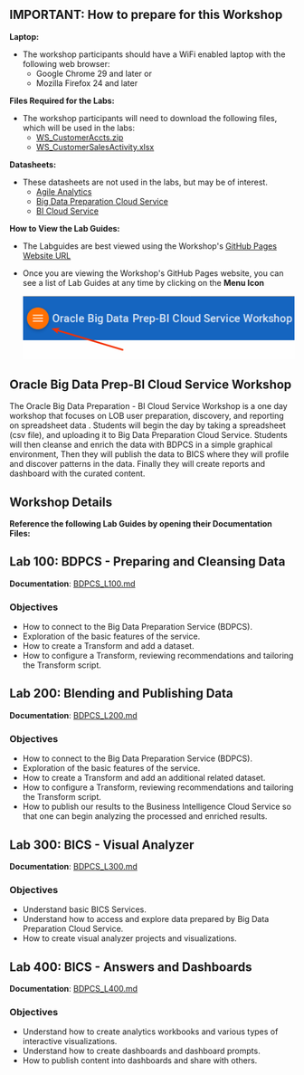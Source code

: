 ## IMPORTANT: How to prepare for this Workshop

**Laptop:** 
- The workshop participants should have a WiFi enabled laptop with the following web browser:
    - Google Chrome 29 and later or
    - Mozilla Firefox 24 and later

**Files Required for the Labs:** 
- The workshop participants will need to download the following files, which will be used in the labs:
    - [WS_CustomerAccts.zip](data/WS_CustomerAccts.zip)
    - [WS_CustomerSalesActivity.xlsx](data/WS_CustomerSalesActivity.xlsx)

**Datasheets:** 
- These datasheets are not used in the labs, but may be of interest.
    - [Agile Analytics](datasheets/agile_analytics.pdf)
    - [Big Data Preparation Cloud Service](datasheets/big-data-prep-cloud-service-ds.pdf)
    - [BI Cloud Service](datasheets/Oracle_Business_Intelligence_Cloud_Service_Datasheet.pdf)

**How to View the Lab Guides:**

- The Labguides are best viewed using the Workshop's [GitHub Pages Website URL](https://pcdavies.github.io/BigDataPrepBICS/BDPCS-BICS/) 
- Once you are viewing the Workshop's GitHub Pages website, you can see a list of Lab Guides at any time by clicking on the **Menu Icon**

    ![](images/WorkshopMenu.png)

## Oracle Big Data Prep-BI Cloud Service Workshop

The Oracle Big Data Preparation - BI Cloud Service Workshop is a one day workshop that focuses on LOB user preparation, discovery, and reporting on spreadsheet data . Students will begin the day by taking a spreadsheet (csv file), and uploading it to Big Data Preparation Cloud Service. Students will then cleanse and enrich the data with BDPCS in a simple graphical environment, Then they will publish the data to BICS where they will profile and discover patterns in the data. Finally they will create reports and dashboard with the curated content. 

## Workshop Details

**Reference the following Lab Guides by opening their Documentation Files:**

## Lab 100: BDPCS - Preparing and Cleansing Data

**Documentation**: [BDPCS_L100.md](BDPCS_L100.md)

### Objectives

- How to connect to the Big Data Preparation Service (BDPCS).
- Exploration of the basic features of the service.
- How to create a Transform and add a dataset.
- How to configure a Transform, reviewing recommendations and tailoring the Transform script.

## Lab 200: Blending and Publishing Data

**Documentation**: [BDPCS_L200.md](BDPCS_L200.md)

### Objectives

- How to connect to the Big Data Preparation Service (BDPCS).
- Exploration of the basic features of the service.
- How to create a Transform and add an additional related dataset.
- How to configure a Transform, reviewing recommendations and tailoring the Transform script.
- How to publish our results to the Business Intelligence Cloud Service so that one can begin analyzing the processed and enriched results.

## Lab 300: BICS - Visual Analyzer

**Documentation**: [BDPCS_L300.md](BDPCS_L300.md)

### Objectives

- Understand basic BICS Services.
- Understand how to access and explore data prepared by Big Data Preparation Cloud Service.
- How to create visual analyzer projects and visualizations.

## Lab 400: BICS - Answers and Dashboards

**Documentation**: [BDPCS_L400.md](BDPCS_L400.md)

### Objectives

- Understand how to create analytics workbooks and various types of interactive visualizations.
- Understand how to create dashboards and dashboard prompts.
- How to publish content into dashboards and share with others.
